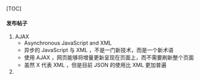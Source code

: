 [TOC]

#### 发布帖子

1. AJAX
   - Asynchronous JavaScript and XML
   - 异步的 JavaScript 与 XML ，不是一门新技术，而是一个新术语
   - 使用 AJAX ，网页能够将增量更新呈现在页面上，而不需要刷新整个页面
   - 虽然 X 代表 XML ，但是目前 JSON 的使用比 XML 更加普遍
2. 